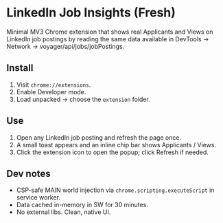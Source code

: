 # LinkedIn Job Insights (Fresh)

Minimal MV3 Chrome extension that shows real Applicants and Views on LinkedIn job postings by reading the same data available in DevTools → Network → voyager/api/jobs/jobPostings.

## Install
1. Visit `chrome://extensions`.
2. Enable Developer mode.
3. Load unpacked → choose the `extension` folder.

## Use
1. Open any LinkedIn job posting and refresh the page once.
2. A small toast appears and an inline chip bar shows Applicants / Views.
3. Click the extension icon to open the popup; click Refresh if needed.

## Dev notes
- CSP-safe MAIN world injection via `chrome.scripting.executeScript` in service worker.
- Data cached in-memory in SW for 30 minutes.
- No external libs. Clean, native UI.
